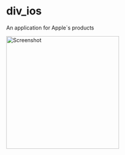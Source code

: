 # div_ios
An application for Apple`s products

<div style="display: flex;">
  <img src="https://github.com/div-cz/div_ios/assets/107038196/450af486-0564-41ba-959a-567afc9b415f" alt="Screenshot" width="300" />
</div>
